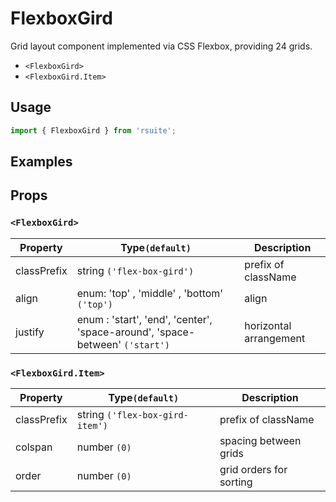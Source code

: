 # FlexboxGird

Grid layout component implemented via CSS Flexbox, providing 24 grids.

* `<FlexboxGird>`
* `<FlexboxGird.Item>`

## Usage

```js
import { FlexboxGird } from 'rsuite';
```

## Examples

<!--{demo}-->

## Props

### `<FlexboxGird>`

| Property    | Type`(default)`                                                              | Description            |
| ----------- | ---------------------------------------------------------------------------- | ---------------------- |
| classPrefix | string `('flex-box-gird')`                                                   | prefix of className    |
| align       | enum: 'top' , 'middle' , 'bottom' `('top')`                                  | align                  |
| justify     | enum : 'start', 'end', 'center', 'space-around', 'space-between' `('start')` | horizontal arrangement |

### `<FlexboxGird.Item>`

| Property    | Type`(default)`                 | Description             |
| ----------- | ------------------------------- | ----------------------- |
| classPrefix | string `('flex-box-gird-item')` | prefix of className     |
| colspan     | number `(0)`                    | spacing between grids   |
| order       | number `(0)`                    | grid orders for sorting |
